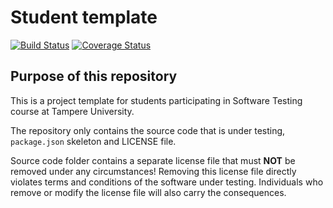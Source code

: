 # Student template
[![Build Status](https://travis-ci.com/shamshadkhan/software_library.svg?branch=main)](https://travis-ci.com/shamshadkhan/software_library)
[![Coverage Status](https://coveralls.io/repos/github/shamshadkhan/software_library/badge.png?branch=main)](https://coveralls.io/github/shamshadkhan/software_library?branch=main)
## Purpose of this repository

This is a project template for students participating in Software Testing course
at Tampere University.

The repository only contains the source code that is under testing, `package.json` skeleton
and LICENSE file.

Source code folder contains a separate license file that must **NOT** be removed under any circumstances!
Removing this license file directly violates terms and conditions of the software under testing.
Individuals who remove or modify the license file will also carry the consequences.
